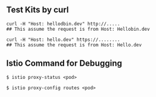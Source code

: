 
## Test Kits by curl
```
curl -H "Host: hellodbin.dev" http://.....
## This assume the request is from Host: Hellobin.dev
```
```
curl -H "Host: hello.dev" https://........
## This assume the request is from Host: Hello.dev
```

## Istio Command for Debugging

```
$ istio proxy-status <pod>

$ istio proxy-config routes <pod>

```